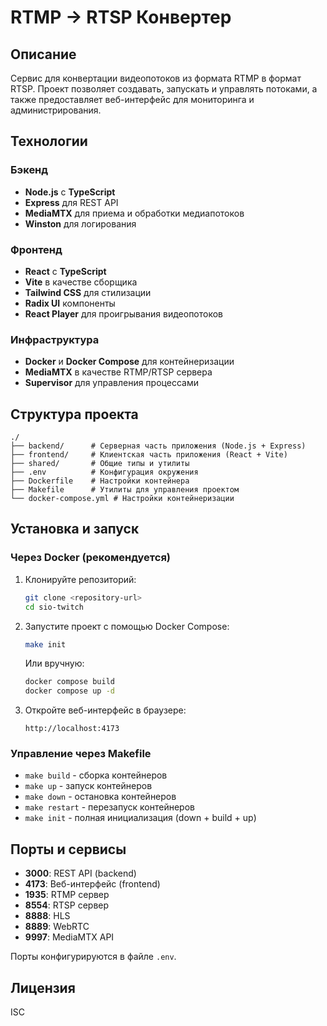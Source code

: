 # RTMP → RTSP Конвертер

## Описание

Сервис для конвертации видеопотоков из формата RTMP в формат RTSP. Проект позволяет создавать, запускать и управлять потоками, а также предоставляет веб-интерфейс для мониторинга и администрирования.

## Технологии

### Бэкенд

- **Node.js** с **TypeScript**
- **Express** для REST API
- **MediaMTX** для приема и обработки медиапотоков
- **Winston** для логирования

### Фронтенд

- **React** с **TypeScript**
- **Vite** в качестве сборщика
- **Tailwind CSS** для стилизации
- **Radix UI** компоненты
- **React Player** для проигрывания видеопотоков

### Инфраструктура

- **Docker** и **Docker Compose** для контейнеризации
- **MediaMTX** в качестве RTMP/RTSP сервера
- **Supervisor** для управления процессами

## Структура проекта

```
./
├── backend/      # Серверная часть приложения (Node.js + Express)
├── frontend/     # Клиентская часть приложения (React + Vite)
├── shared/       # Общие типы и утилиты
├── .env          # Конфигурация окружения
├── Dockerfile    # Настройки контейнера
├── Makefile      # Утилиты для управления проектом
└── docker-compose.yml # Настройки контейнеризации
```

## Установка и запуск

### Через Docker (рекомендуется)

1. Клонируйте репозиторий:

   ```bash
   git clone <repository-url>
   cd sio-twitch
   ```

2. Запустите проект с помощью Docker Compose:

   ```bash
   make init
   ```

   Или вручную:

   ```bash
   docker compose build
   docker compose up -d
   ```

3. Откройте веб-интерфейс в браузере:
   ```
   http://localhost:4173
   ```

### Управление через Makefile

- `make build` - сборка контейнеров
- `make up` - запуск контейнеров
- `make down` - остановка контейнеров
- `make restart` - перезапуск контейнеров
- `make init` - полная инициализация (down + build + up)

## Порты и сервисы

- **3000**: REST API (backend)
- **4173**: Веб-интерфейс (frontend)
- **1935**: RTMP сервер
- **8554**: RTSP сервер
- **8888**: HLS
- **8889**: WebRTC
- **9997**: MediaMTX API

Порты конфигурируются в файле `.env`.

## Лицензия

ISC
